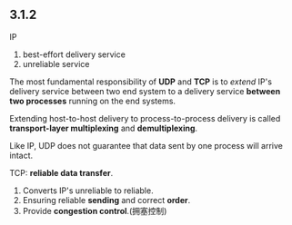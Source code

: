 ## 3.1.2

IP
1. best-effort delivery service
2. unreliable service

The most fundamental responsibility of **UDP** and **TCP** is to *extend* IP's delivery service between two end system to a delivery service **between two processes** running on the end systems.

Extending host-to-host delivery to process-to-process delivery is called **transport-layer multiplexing** and **demultiplexing**.

Like IP, UDP does not guarantee that data sent by one process will arrive intact.

TCP: **reliable data transfer**. 
1. Converts IP's unreliable to reliable. 
2. Ensuring reliable **sending** and correct **order**.
3. Provide **congestion control**.(拥塞控制)

